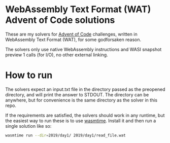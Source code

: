 # WebAssembly Text Format (WAT) Advent of Code solutions

These are my solvers for [Advent of Code](https://adventofcode.com/) challenges, written in WebAssembly Text Format (WAT), for some godforsaken reason.

The solvers only use native WebAssembly instructions and WASI snapshot preview 1 calls (for I/O), no other external linking.

# How to run

The solvers expect an input.txt file in the directory passed as the preopened directory, and will print the answer to STDOUT. The directory can be anywhere, but for convenience is the same directory as the solver in this repo.

If the requirements are satisfied, the solvers should work in any runtime, but the easiest way to run these is to use [wasmtime](https://wasmtime.dev/). Install it and then run a single solution like so:

```bash
wasmtime run --dir=2019/day1/ 2019/day1/read_file.wat
```
